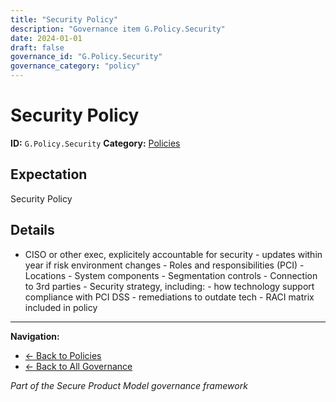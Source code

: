 ```yaml
---
title: "Security Policy"
description: "Governance item G.Policy.Security"
date: 2024-01-01
draft: false
governance_id: "G.Policy.Security"
governance_category: "policy"
---
```


# Security Policy

**ID:** `G.Policy.Security`
**Category:** [Policies](../)

## Expectation

Security Policy

## Details

- CISO or other exec, explicitely accountable for security - updates within year if risk environment changes - Roles and responsibilities (PCI) - Locations - System components - Segmentation controls - Connection to 3rd parties - Security strategy, including: - how technology support compliance with PCI DSS - remediations to outdate tech - RACI matrix included in policy


---

**Navigation:**
- [← Back to Policies](../)
- [← Back to All Governance](/governance/)

*Part of the Secure Product Model governance framework*
